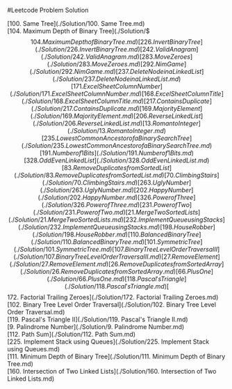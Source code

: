 #Leetcode Problem Solution

[100. Same Tree](./Solution/100. Same Tree.md)  
[104. Maximum Depth of Binary Tree](./Solution/$$$104. Maximum Depth of Binary Tree.md)  
[226. Invert Binary Tree](./Solution/226. Invert Binary Tree.md)  
[242. Valid Anagram](./Solution/242. Valid Anagram.md)  
[283. Move Zeroes](./Solution/283. Move Zeroes.md)  
[292. Nim Game](./Solution/292. Nim Game.md)  
[237. Delete Node in a Linked List](./Solution/237. Delete Node in a Linked List.md)  
[171. Excel Sheet Column Number](./Solution/171. Excel Sheet Column Number.md)  
[168. Excel Sheet Column Title](./Solution/168. Excel Sheet Column Title.md)  
[217. Contains Duplicate](./Solution/217. Contains Duplicate.md)  
[169. Majority Element](./Solution/169. Majority Element.md)  
[206. Reverse Linked List](./Solution/206. Reverse Linked List.md)  
[13. Roman to Integer](./Solution/13. Roman to Integer.md)  
[235. Lowest Common Ancestor of a Binary Search Tree](./Solution/235. Lowest Common Ancestor of a Binary Search Tree.md)  
[191. Number of 1 Bits](./Solution/191. Number of 1 Bits.md)  
[328. Odd Even Linked List](./Solution/328. Odd Even Linked List.md)  
[83. Remove Duplicates from Sorted List](./Solution/83. Remove Duplicates from Sorted List.md)  
[70. Climbing Stairs](./Solution/70. Climbing Stairs.md)  
[263. Ugly Number](./Solution/263. Ugly Number.md)  
[202. Happy Number](./Solution/202. Happy Number.md)  
[326. Power of Three](./Solution/326. Power of Three.md)  
[231. Power of Two](./Solution/231. Power of Two.md)  
[21. Merge Two Sorted Lists](./Solution/21. Merge Two Sorted Lists.md)  
[232. Implement Queue using Stacks](./Solution/232. Implement Queue using Stacks.md)  
[198. House Robber](./Solution/198. House Robber.md)  
[110. Balanced Binary Tree](./Solution/110. Balanced Binary Tree.md)  
[101. Symmetric Tree](./Solution/101. Symmetric Tree.md)  
[107. Binary Tree Level Order Traversal II](./Solution/107. Binary Tree Level Order Traversal II.md)  
[27. Remove Element](./Solution/27. Remove Element.md)  
[26. Remove Duplicates from Sorted Array](./Solution/26. Remove Duplicates from Sorted Array.md)  
[66. Plus One](./Solution/66. Plus One.md)  
[118. Pascal's Triangle](./Solution/118. Pascal's Triangle.md)  
[$$172. Factorial Trailing Zeroes](./Solution/172. Factorial Trailing Zeroes.md)  
[102. Binary Tree Level Order Traversal](./Solution/102. Binary Tree Level Order Traversal.md)  
[119. Pascal's Triangle II](./Solution/119. Pascal's Triangle II.md)  
[9. Palindrome Number](./Solution/9. Palindrome Number.md)  
[112. Path Sum](./Solution/112. Path Sum.md)  
[225. Implement Stack using Queues](./Solution/225. Implement Stack using Queues.md)  
[111. Minimum Depth of Binary Tree](./Solution/111. Minimum Depth of Binary Tree.md)  
[160. Intersection of Two Linked Lists](./Solution/160. Intersection of Two Linked Lists.md)  
[](./Solution/)  
[](./Solution/)  
[](./Solution/)  
[](./Solution/)  
[](./Solution/)  
[](./Solution/)  

